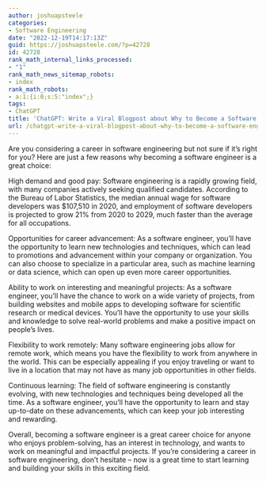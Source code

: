 ```yaml
---
author: joshuapsteele
categories:
- Software Engineering
date: "2022-12-19T14:17:13Z"
guid: https://joshuapsteele.com/?p=42728
id: 42728
rank_math_internal_links_processed:
- "1"
rank_math_news_sitemap_robots:
- index
rank_math_robots:
- a:1:{i:0;s:5:"index";}
tags:
- ChatGPT
title: 'ChatGPT: Write a Viral Blogpost about Why to Become a Software Engineer'
url: /chatgpt-write-a-viral-blogpost-about-why-to-become-a-software-engineer/
---
```


Are you considering a career in software engineering but not sure if it’s right for you? Here are just a few reasons why becoming a software engineer is a great choice:

 High demand and good pay: Software engineering is a rapidly growing field, with many companies actively seeking qualified candidates. According to the Bureau of Labor Statistics, the median annual wage for software developers was $107,510 in 2020, and employment of software developers is projected to grow 21% from 2020 to 2029, much faster than the average for all occupations.

 Opportunities for career advancement: As a software engineer, you’ll have the opportunity to learn new technologies and techniques, which can lead to promotions and advancement within your company or organization. You can also choose to specialize in a particular area, such as machine learning or data science, which can open up even more career opportunities.

 Ability to work on interesting and meaningful projects: As a software engineer, you’ll have the chance to work on a wide variety of projects, from building websites and mobile apps to developing software for scientific research or medical devices. You’ll have the opportunity to use your skills and knowledge to solve real-world problems and make a positive impact on people’s lives.

 Flexibility to work remotely: Many software engineering jobs allow for remote work, which means you have the flexibility to work from anywhere in the world. This can be especially appealing if you enjoy traveling or want to live in a location that may not have as many job opportunities in other fields.

 Continuous learning: The field of software engineering is constantly evolving, with new technologies and techniques being developed all the time. As a software engineer, you’ll have the opportunity to learn and stay up-to-date on these advancements, which can keep your job interesting and rewarding.

Overall, becoming a software engineer is a great career choice for anyone who enjoys problem-solving, has an interest in technology, and wants to work on meaningful and impactful projects. If you’re considering a career in software engineering, don’t hesitate – now is a great time to start learning and building your skills in this exciting field.